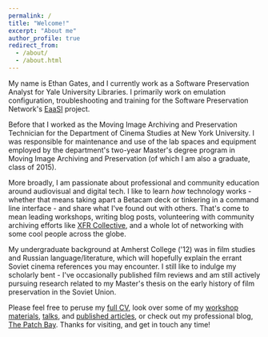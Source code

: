 ```yaml
---
permalink: /
title: "Welcome!"
excerpt: "About me"
author_profile: true
redirect_from:
  - /about/
  - /about.html
---
```


My name is Ethan Gates, and I currently work as a Software Preservation Analyst for Yale University Libraries. I primarily work on emulation configuration, troubleshooting and training for the Software Preservation Network's [EaaSI](https://www.softwarepreservationnetwork.org/eaasi/) project.

Before that I worked as the Moving Image Archiving and Preservation Technician for the Department of Cinema Studies at New York University. I was responsible for maintenance and use of the lab spaces and equipment employed by the department's two-year Master's degree program in Moving Image Archiving and Preservation (of which I am also a graduate, class of 2015).

More broadly, I am passionate about professional and community education around audiovisual and digital tech. I like to learn _how_ technology works - whether that means taking apart a Betacam deck or tinkering in a command line interface - and share what I've found out with others. That's come to mean leading workshops, writing blog posts, volunteering with community archiving efforts like [XFR Collective](https://xfrcollective.wordpress.com), and a whole lot of networking with some cool people across the globe.

My undergraduate background at Amherst College ('12) was in film studies and Russian language/literature, which will hopefully explain the errant Soviet cinema references you may encounter. I still like to indulge my scholarly bent - I've occasionally published film reviews and am still actively pursuing research related to my Master's thesis on the early history of film preservation in the Soviet Union.

Please feel free to peruse my [full CV](/cv/), look over some of my [workshop materials](/workshops/), [talks](/talks/), and [published articles](/publications/), or check out my professional blog, [The Patch Bay](https://patchbay.tech). Thanks for visiting, and get in touch any time!
